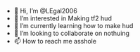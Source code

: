 - 👋 Hi, I’m @LEgal2006
- 👀 I’m interested in Making tf2 hud
- 🌱 I’m currently learning how to make hud
- 💞️ I’m looking to collaborate on nothuing
- 📫 How to reach me asshole


<!---
LEgal2006/LEgal2006 is a ✨ special ✨ repository because its `README.md` (this file) appears on your GitHub profile.
You can click the Preview link to take a look at your changes.
--->
